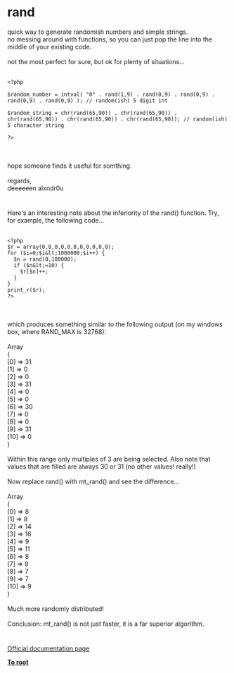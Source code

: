 # rand



quick way to generate randomish numbers and simple strings.<br>no messing around with functions, so you can just pop the line into the middle of your existing code.<br><br>not the most perfect for sure, but ok for plenty of situations...<br><br>

```
<?php

$random_number = intval( "0" . rand(1,9) . rand(0,9) . rand(0,9) . rand(0,9) . rand(0,9) ); // random(ish) 5 digit int

$random_string = chr(rand(65,90)) . chr(rand(65,90)) . chr(rand(65,90)) . chr(rand(65,90)) . chr(rand(65,90)); // random(ish) 5 character string

?>
```
<br><br>hope someone finds it useful for somthing.<br><br>regards,<br>deeeeeen alxndr0u  

#

Here&apos;s an interesting note about the inferiority of the rand() function. Try, for example, the following code...<br><br>

```
<?php
$r = array(0,0,0,0,0,0,0,0,0,0,0);
for ($i=0;$i&lt;1000000;$i++) {
  $n = rand(0,100000);
  if ($n&lt;=10) {
    $r[$n]++;
  }
}
print_r($r); 
?>
```
<br><br>which produces something similar to the following output (on my windows box, where RAND_MAX is 32768):<br><br>Array<br>(<br>    [0] =&gt; 31<br>    [1] =&gt; 0<br>    [2] =&gt; 0<br>    [3] =&gt; 31<br>    [4] =&gt; 0<br>    [5] =&gt; 0<br>    [6] =&gt; 30<br>    [7] =&gt; 0<br>    [8] =&gt; 0<br>    [9] =&gt; 31<br>    [10] =&gt; 0<br>)<br><br>Within this range only multiples of 3 are being selected. Also note that values that are filled are always 30 or 31 (no other values! really!) <br><br>Now replace rand() with mt_rand() and see the difference...<br><br>Array<br>(<br>    [0] =&gt; 8<br>    [1] =&gt; 8<br>    [2] =&gt; 14<br>    [3] =&gt; 16<br>    [4] =&gt; 9<br>    [5] =&gt; 11<br>    [6] =&gt; 8<br>    [7] =&gt; 9<br>    [8] =&gt; 7<br>    [9] =&gt; 7<br>    [10] =&gt; 9<br>)<br><br>Much more randomly distributed!<br><br>Conclusion: mt_rand() is not just faster, it is a far superior algorithm.  

#

[Official documentation page](https://www.php.net/manual/en/function.rand.php)

**[To root](/README.md)**